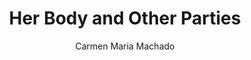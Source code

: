 ---
title: Her Body and Other Parties
author: Carmen Maria Machado
genre_1: Horror
genre_2: Short Stories
topics: 
rating: 4
status: Paused
---